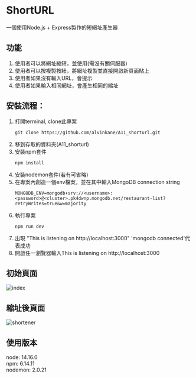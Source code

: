 # ShortURL
一個使用Node.js + Express製作的短網址產生器

## 功能
1. 使用者可以將網址縮短，並使用(需沒有關伺服器)
2. 使用者可以按複製按紐，將網址複製並直接開啟新頁面貼上
3. 使用者如果沒有輸入URL，會提示
4. 使用者如果輸入相同網址，會產生相同的縮址


## 安裝流程：
1. 打開terminal, clone此專案
    ```
    git clone https://github.com/alvinkane/A11_shorturl.git
    ```
2. 移到存取的資料夾(A11_shorturl)
3. 安裝npm套件
    ```
    npm install
    ```
4. 安裝nodemon套件(若有可省略)
5. 在專案內創造一個env檔案，並在其中輸入MongoDB connection string
    ```
    MONGODB_ENV=mongodb+srv://<username>:<password>@<cluster>.pk4dwnp.mongodb.net/restaurant-list?retryWrites=true&w=majority
    ```
6. 執行專案
    ```
    npm run dev
    ```
7. 出現 "This is listening on http://localhost:3000" 'mongodb connected'代表成功
8. 開啟任一瀏覽器輸入This is listening on http://localhost:3000

## 初始頁面

![index](https://user-images.githubusercontent.com/118908615/229262073-d3d80d16-03eb-4e70-a648-7576150aaa5c.png)
## 縮址後頁面

![shortener](https://user-images.githubusercontent.com/118908615/229262076-b562ef4e-b767-42b5-a700-23d009c57001.png)

## 使用版本
node: 14.16.0  
npm: 6.14.11  
nodemon: 2.0.21  

